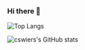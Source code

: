 ### Hi there 👋

![Top Langs](https://github-readme-stats.vercel.app/api/top-langs/?username=cswiers&layout=compact&count_private=true&theme=default&hide=css,html,scss,makefile,dockerfile)

![cswiers's GitHub stats](https://github-readme-stats.vercel.app/api?username=cswiers&show_icons=true&theme=default&count_private=true)
